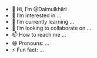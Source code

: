 - 👋 Hi, I’m @Daimulkhiiri
- 👀 I’m interested in ...
- 🌱 I’m currently learning ...
- 💞️ I’m looking to collaborate on ...
- 📫 How to reach me ...
- 😄 Pronouns: ...
- ⚡ Fun fact: ...

<!---
Daimulkhiiri/Daimulkhiiri is a ✨ special ✨ repository because its `README.md` (this file) appears on your GitHub profile.
You can click the Preview link to take a look at your changes.
--->
